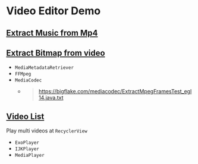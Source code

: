 # Video Editor Demo

## [Extract Music from Mp4](/app/src/main/java/xyz/juncat/videoeditor/MusicExtractorActivity.kt)

## [Extract Bitmap from video](app/src/main/java/xyz/juncat/videoeditor/frames/FramesExtractActivity.kt)
- `MediaMetadataRetriever`
- `FFMpeg`
- `MediaCodec`
  - > https://bigflake.com/mediacodec/ExtractMpegFramesTest_egl14.java.txt

## [Video List]()
Play multi videos at `RecyclerView`

- `ExoPlayer`
- `IJKPlayer` 
- `MediaPlayer`
